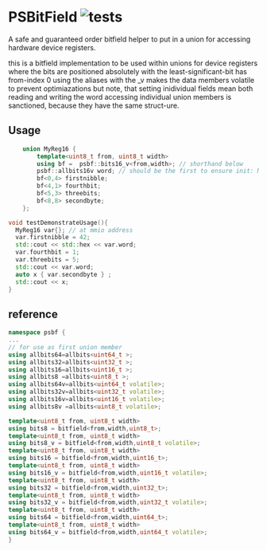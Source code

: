 # PSBitField ![tests](https://github.com/PeterSommerlad/PSBitField/actions/workflows/psbitfieldtests.yml/badge.svg)

A safe and guaranteed order bitfield helper to put in a union for accessing hardware device registers.


this is a bitfield implementation to be used within unions for device registers
where the bits are positioned absolutely with the least-significant-bit has from-index 0
using the aliases with the _v makes the data members volatile to prevent optimiazations
but note, that setting inidividual fields mean both reading and writing the word
accessing individual union members is sanctioned, because they have the same struct-ure.


## Usage

```C++
	union MyReg16 {
		template<uint8_t from, uint8_t width>
	    using bf =  psbf::bits16_v<from,width>; // shorthand below
		psbf::allbits16v word; // should be the first to ensure init: MyReg16 reg{};
		bf<0,4> firstnibble;
		bf<4,1> fourthbit;
		bf<5,3> threebits;
		bf<8,8> secondbyte;
	};

void testDemonstrateUsage(){
  MyReg16 var{}; // at mmio address
  var.firstnibble = 42;
  std::cout << std::hex << var.word;
  var.fourthbit = 1;
  var.threebits = 5;
  std::cout << var.word;
  auto x { var.secondbyte } ;
  std::cout << x;
}

```


## reference
```C++
namespace psbf {
...
// for use as first union member
using allbits64=allbits<uint64_t >;
using allbits32=allbits<uint32_t >;
using allbits16=allbits<uint16_t >;
using allbits8 =allbits<uint8_t >;
using allbits64v=allbits<uint64_t volatile>;
using allbits32v=allbits<uint32_t volatile>;
using allbits16v=allbits<uint16_t volatile>;
using allbits8v =allbits<uint8_t volatile>;

template<uint8_t from, uint8_t width>
using bits8 = bitfield<from,width,uint8_t>;
template<uint8_t from, uint8_t width>
using bits8_v = bitfield<from,width,uint8_t volatile>;
template<uint8_t from, uint8_t width>
using bits16 = bitfield<from,width,uint16_t>;
template<uint8_t from, uint8_t width>
using bits16_v = bitfield<from,width,uint16_t volatile>;
template<uint8_t from, uint8_t width>
using bits32 = bitfield<from,width,uint32_t>;
template<uint8_t from, uint8_t width>
using bits32_v = bitfield<from,width,uint32_t volatile>;
template<uint8_t from, uint8_t width>
using bits64 = bitfield<from,width,uint64_t>;
template<uint8_t from, uint8_t width>
using bits64_v = bitfield<from,width,uint64_t volatile>;
}
```

